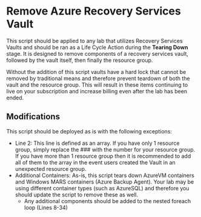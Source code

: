 # Remove Azure Recovery Services Vault
This script should be applied to any lab that utilizes Recovery Services Vaults and should be ran as a Life Cycle Action during the **Tearing Down** stage. It is designed to remove components of a recovery services vault, followed by the vault itself, then finally the resource group.

Without the addition of this script vaults have a hard lock that cannot be removed by traditional means and therefore prevent teardown of both the vault and the resource group. This will result in these items continuing to live on your subscription and increase billing even after the lab has been ended.

## Modifications
This script should be deployed as is with the following exceptions:

- Line 2: This line is defined as an array. If you have only 1 resource group, simply replace the ### with the number for your resource group. If you have more than 1 resource group then it is recommended to add all of them to the array in the event users created the Vault in an unexpected resource group.
- Additional Containers: As-is, this script tears down AzureVM containers and Windows MARS containers (Azure Backup Agent). Your lab may be using different container types (such as AzureSQL) and therefore you should update the script to remove these as well.
  - Any additional components should be added to the nested foreach loop (Lines 8-34)
